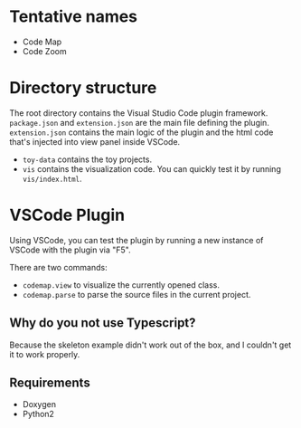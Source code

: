 # Tentative names
- Code Map
- Code Zoom

# Directory structure
The root directory contains the Visual Studio Code plugin framework. `package.json` and `extension.json` are the main file defining the plugin. `extension.json` contains the main logic of the plugin and the html code that's injected into view panel inside VSCode.

- `toy-data` contains the toy projects.
- `vis` contains the visualization code. You can quickly test it by running `vis/index.html`.

# VSCode Plugin
Using VSCode, you can test the plugin by running a new instance of VSCode with the plugin via "F5".

There are two commands:
- `codemap.view` to visualize the currently opened class.
- `codemap.parse` to parse the source files in the current project.

## Why do you not use Typescript?
Because the skeleton example didn't work out of the box, and I couldn't get it to work properly.

## Requirements
- Doxygen
- Python2